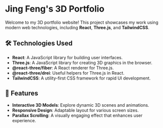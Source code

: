 # Jing Feng's 3D Portfolio

Welcome to my 3D portfolio website! This project showcases my work using modern web technologies, including **React**, **Three.js**, and **TailwindCSS**.

## 🛠️ Technologies Used

- **React**: A JavaScript library for building user interfaces.
- **Three.js**: A JavaScript library for creating 3D graphics in the browser.
- **@react-three/fiber**: A React renderer for Three.js.
- **@react-three/drei**: Useful helpers for Three.js in React.
- **TailwindCSS**: A utility-first CSS framework for rapid UI development.

## 🚀 Features

- **Interactive 3D Models**: Explore dynamic 3D scenes and animations.
- **Responsive Design**: Adaptable layout for various screen sizes.
- **Parallax Scrolling**: A visually engaging effect that enhances user experience.
